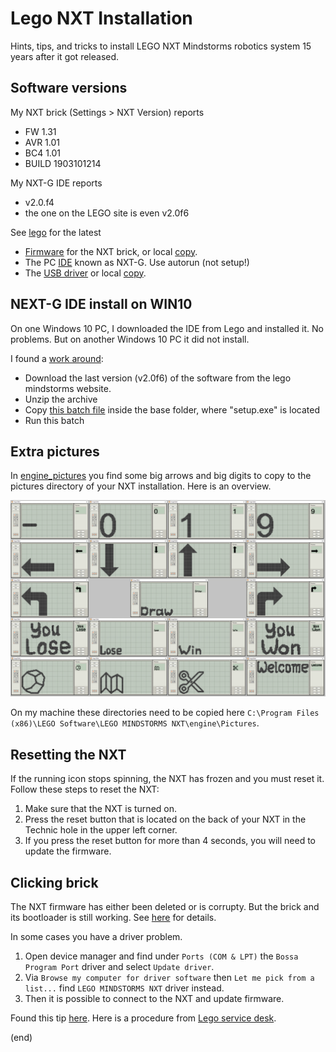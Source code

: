 # Lego NXT Installation

Hints, tips, and tricks to install LEGO NXT Mindstorms robotics system 15 years after it got released.


## Software versions

My NXT brick (Settings > NXT Version) reports
- FW 1.31
- AVR 1.01
- BC4 1.01
- BUILD 1903101214

My NXT-G IDE reports
- v2.0.f4
- the one on the LEGO site is even v2.0f6

See [lego](https://www.lego.com/en-us/themes/mindstorms/downloads) for the latest 
- [Firmware](https://www.lego.com/cdn/cs/set/assets/blt3502cca1438605b8/Firmware131_Download1.zip)
  for the NXT brick, or local [copy](bins/Firmware131_Download1.zip).
- The PC [IDE](https://www.lego.com/assets/franchisesites/mindstorms/mac-window-installers/nxt-g-installer-v2.0f6-windows.zip#nourlrewrite)
  known as NXT-G.
  Use autorun (not setup!)
- The [USB driver](https://www.lego.com/cdn/cs/set/assets/bltea140e66e32fadf0/NXT_Fantom_Drivers_v120.zip)
  or local [copy](bins/NXT_Fantom_Drivers_v120.zip).


## NEXT-G IDE install on WIN10
On one Windows 10 PC, I downloaded the IDE from Lego and installed it. No problems.
But on another Windows 10 PC it did not install.

I found a [work around](https://www.reddit.com/r/mindstorms/comments/fn2vdh/fix_nxtg_software_on_x64_windows_10/):
- Download the last version (v2.0f6) of the software from the lego mindstorms website.
- Unzip the archive
- Copy [this batch file](install.bat) inside the base folder, where "setup.exe" is located
- Run this batch


## Extra pictures

In [engine_pictures](engine_pictures) you find some big arrows and big digits to copy to the pictures directory of your NXT installation. Here is an overview.

![Extra pictures](engine_pictures/all.png)

On my machine these directories need to be copied here `C:\Program Files (x86)\LEGO Software\LEGO MINDSTORMS NXT\engine\Pictures`.

## Resetting the NXT

If the running icon stops spinning, the NXT has frozen and you must reset it. Follow these steps to reset the NXT:
1. Make sure that the NXT is turned on.
2. Press the reset button that is located on the back of your NXT in the Technic hole in the upper left corner. 
3. If you press the reset button for more than 4 seconds, you will need to update the firmware.


## Clicking brick

The NXT firmware has either been deleted or is corrupty. But the brick and its bootloader is still working.
See [here](http://www.legoengineering.com/clicking-brick-syndrome/) for details.

In some cases you have a driver problem.
1. Open device manager and find under `Ports (COM & LPT)` the `Bossa Program Port` driver and select `Update driver`.
2. Via `Browse my computer for driver software` then `Let me pick from a list...` find `LEGO MINDSTORMS NXT` driver instead. 
3. Then it is possible to connect to the NXT and update firmware.

Found this tip [here](https://home.et.utwente.nl/slootenvanf/2016/04/15/lego-firmware/). Here is a procedure from [Lego service desk](https://bricks.stackexchange.com/questions/2624/nxt-brick-will-not-update-firmware).


(end)
